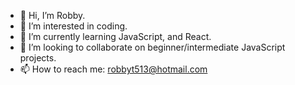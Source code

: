 - 👋 Hi, I’m Robby.
- 👀 I’m interested in coding.
- 🌱 I’m currently learning JavaScript, and React.
- 💞️ I’m looking to collaborate on beginner/intermediate JavaScript projects.
- 📫 How to reach me: robbyt513@hotmail.com

<!---
robbyt513/robbyt513 is a ✨ special ✨ repository because its `README.md` (this file) appears on your GitHub profile.
You can click the Preview link to take a look at your changes.
--->
